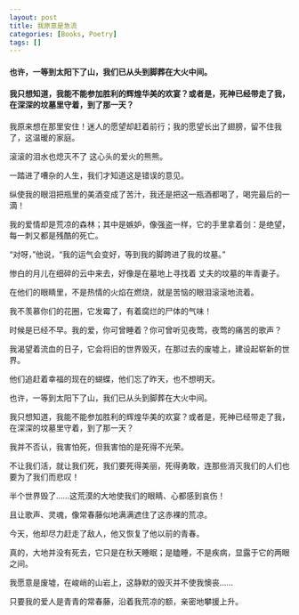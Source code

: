 ```yaml
---
layout: post
title: 我原意是急流
categories: [Books, Poetry]
tags: []
---
```

#### 也许，一等到太阳下了山，我们已从头到脚葬在大火中间。
#### 我只想知道，我能不能参加胜利的辉煌华美的欢宴？或者是，死神已经带走了我，在深深的坟墓里守着，到了那一天？
<!-- more -->
我原来想在那里安住！迷人的愿望却赶着前行；我的愿望长出了翅膀，留不住我了，这温暖的家庭。

滚滚的泪水也熄灭不了 这心头的爱火的熊熊。

一踏进了嘈杂的人生，我们才知道这是错误的意见。

纵使我的眼泪把瓶里的美酒变成了苦汁，我还是把这一瓶酒都喝了，喝完最后的一滴！

我的爱情却是荒凉的森林；其中是嫉妒，像强盗一样，它的手里拿着剑：是绝望，每一刺又都是残酷的死亡。

“对呀，”他说，“我的运气会变好，等到我的脚跨进了我的坟墓。”

惨白的月儿在细碎的云中来去，好像是在墓地上寻找着 丈夫的坟墓的年青妻子。

在他们的眼睛里，不是热情的火焰在燃烧，就是苦恼的眼泪滚滚地流着。

我不羡慕你们的花圈，它发霉了，有着腐烂的尸体的气味！

时候是已经不早。我的爱，你可曾睡着？你可曾听见夜莺，夜莺的痛苦的歌声？

我渴望着流血的日子，它会将旧的世界毁灭，在那过去的废墟上，建设起崭新的世界。

他们追赶着幸福的现在的蝴蝶，他们忘了昨天，也不想明天。

也许，一等到太阳下了山，我们已从头到脚葬在大火中间。

我只想知道，我能不能参加胜利的辉煌华美的欢宴？或者是，死神已经带走了我，在深深的坟墓里守着，到了那一天？

我并不否认，我害怕死，但我害怕的是死得不光荣。

不让我们活，就让我们死，我们要死得美丽，死得勇敢，连那些消灭我们的人们也要为了我们而悲叹！

半个世界毁了……这荒漠的大地使我们的眼睛、心都感到哀伤！

且让歌声、灵魂，像常春藤似地满满遮住了这赤裸的荒凉。

今天，他却尽力赶走了敌人，他又恢复了他以前的青春。

真的，大地并没有死去，它只是在秋天睡眠；是瞌睡，不是疾病，显露于它的两眼之间。

我愿意是废墟，在峻峭的山岩上，这静默的毁灭并不使我懊丧……

只要我的爱人是青青的常春藤，沿着我荒凉的额，亲密地攀援上升。
